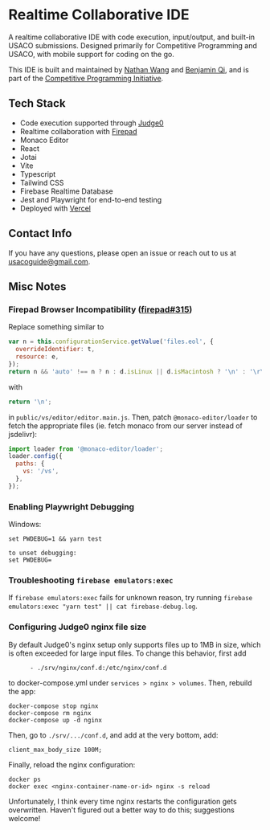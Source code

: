 # Realtime Collaborative IDE

A realtime collaborative IDE with code execution, input/output, and built-in USACO submissions. Designed primarily for Competitive Programming and USACO, with mobile support for coding on the go.

This IDE is built and maintained by [Nathan Wang](https://github.com/thecodingwizard) and [Benjamin Qi](https://github.com/bqi343/), and is part of the [Competitive Programming Initiative](https://joincpi.org/).

## Tech Stack

- Code execution supported through [Judge0](https://judge0.com/)
- Realtime collaboration with [Firepad](https://firepad.io/)
- Monaco Editor
- React
- Jotai
- Vite
- Typescript
- Tailwind CSS
- Firebase Realtime Database
- Jest and Playwright for end-to-end testing
- Deployed with [Vercel](https://vercel.com/?utm_source=cp-initiative&utm_campaign=oss)

## Contact Info

If you have any questions, please open an issue or reach out to us at usacoguide@gmail.com.

## Misc Notes

### Firepad Browser Incompatibility ([firepad#315](https://github.com/FirebaseExtended/firepad/issues/315))

Replace something similar to

```javascript
var n = this.configurationService.getValue('files.eol', {
  overrideIdentifier: t,
  resource: e,
});
return n && 'auto' !== n ? n : d.isLinux || d.isMacintosh ? '\n' : '\r\n';
```

with

```javascript
return '\n';
```

in `public/vs/editor/editor.main.js`. Then, patch `@monaco-editor/loader` to fetch the appropriate files (ie. fetch monaco from our server instead of jsdelivr):

```javascript
import loader from '@monaco-editor/loader';
loader.config({
  paths: {
    vs: '/vs',
  },
});
```

### Enabling Playwright Debugging

Windows:

```
set PWDEBUG=1 && yarn test

to unset debugging:
set PWDEBUG=
```

### Troubleshooting `firebase emulators:exec`

If `firebase emulators:exec` fails for unknown reason, try running `firebase emulators:exec "yarn test" || cat firebase-debug.log`.

### Configuring Judge0 nginx file size

By default Judge0's nginx setup only supports files up to 1MB in size, which is often exceeded for large input files. To change this behavior, first add

```
      - ./srv/nginx/conf.d:/etc/nginx/conf.d
```

to docker-compose.yml under `services > nginx > volumes`. Then, rebuild the app:

```
docker-compose stop nginx
docker-compose rm nginx
docker-compose up -d nginx
```

Then, go to `./srv/.../conf.d`, and add at the very bottom, add:

```
client_max_body_size 100M;
```

Finally, reload the nginx configuration:

```
docker ps
docker exec <nginx-container-name-or-id> nginx -s reload
```

Unfortunately, I think every time nginx restarts the configuration gets overwritten. Haven't figured out a better way to do this; suggestions welcome!
